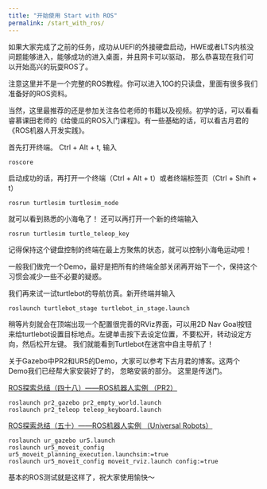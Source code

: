 ```yaml
---
title: "开始使用 Start with ROS"
permalink: /start_with_ros/
---
```


如果大家完成了之前的任务，成功从UEFI的外接硬盘启动，HWE或者LTS内核没问题能够进入，能够成功的进入桌面，并且网卡可以驱动，
那么恭喜现在我们可以开始高兴的玩耍ROS了。  

注意这里并不是一个完整的ROS教程。你可以进入10G的只读盘，里面有很多我们准备好的ROS资料。

当然，这里最推荐的还是参加关注各位老师的书籍以及视频。初学的话，可以看看睿慕课田老师的《给傻瓜的ROS入门课程》。有一些基础的话，可以看古月君的《ROS机器人开发实践》。

首先打开终端。 Ctrl + Alt + t, 输入

``` bash
roscore
```

启动成功的话，再打开一个终端（Ctrl + Alt + t）或者终端标签页（Ctrl + Shift + t）

```
rosrun turtlesim turtlesim_node
```

就可以看到熟悉的小海龟了！ 还可以再打开一个新的终端输入

```
rosrun turtlesim turtle_teleop_key
```
记得保持这个键盘控制的终端在最上方聚焦的状态，就可以控制小海龟运动啦！

一般我们做完一个Demo，最好是把所有的终端全部关闭再开始下一个，保持这个习惯会减少一些不必要的疑惑。

我们再来试一试turtlebot的导航仿真。新开终端并输入

```
roslaunch turtlebot_stage turtlebot_in_stage.launch
```
稍等片刻就会在顶端出现一个配置很完善的RViz界面，可以用2D Nav Goal按钮来给turtlebot设置目标地点。左键单击按下去设定位置，不要松开，转动设定方向，然后松开左键。
我们就能看到Turtlebot在迷宫中自主导航了！

关于Gazebo中PR2和UR5的Demo，大家可以参考下古月君的博客。这两个Demo我们已经帮大家安装好了的， 忽略安装的部分。
这里是传送门。

[ROS探索总结（四十八）——ROS机器人实例 （PR2）](http://www.guyuehome.com/1753)  

```
roslaunch pr2_gazebo pr2_empty_world.launch
roslaunch pr2_teleop teleop_keyboard.launch
```
[ROS探索总结（五十）——ROS机器人实例 （Universal Robots）](http://www.guyuehome.com/1834)

```
roslaunch ur_gazebo ur5.launch
roslaunch ur5_moveit_config ur5_moveit_planning_execution.launchsim:=true
roslaunch ur5_moveit_config moveit_rviz.launch config:=true
```
基本的ROS测试就是这样了，祝大家使用愉快～

